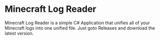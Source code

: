 # Minecraft Log Reader

Minecraft Log Reader is a simple C# Application that unifies all of your Minecraft logs into one unified file.
Just goto Releases and download the latest version.

